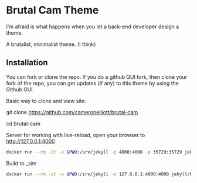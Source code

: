 # Brutal Cam Theme

I'm afraid is what happens when you let a back-end developer design a theme.

A brutalist, minimalist theme. (I think)

## Installation

You can fork or clone the repo.
If you do a github GUI fork, then clone your fork of the repo,
you can get updates (if any) to this theme by using the Github GUI.

Basic way to clone and view site:

git clone https://github.com/cameronelliott/brutal-cam

cd brutal-cam


Server for working with live-reload, open your browser to http://127.0.0.1:4000
```bash
docker run --rm -it -v $PWD:/srv/jekyll -p 4000:4000 -p 35729:35729 jekyll/builder:latest jekyll serve --livereload
```

Build to _site
```bash
docker run --rm -it -v $PWD:/srv/jekyll -p 127.0.0.1:4000:4000 jekyll/builder:latest jekyll build
```